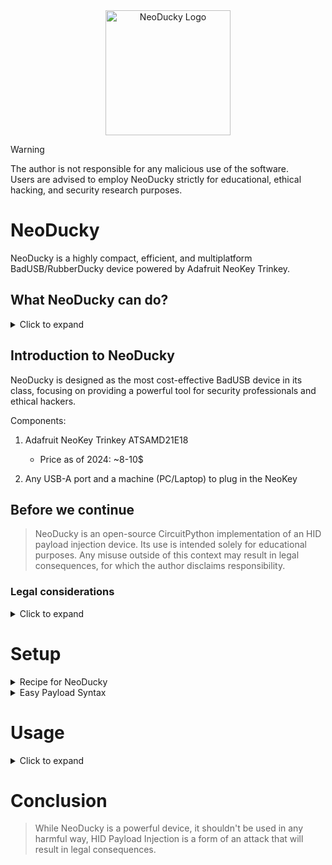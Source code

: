 <div align="center">
  <img width="200" alt="NeoDucky Logo" src="https://github.com/FLOCK4H/NeoDucky/assets/161654571/b9ae9606-0ce3-43f1-9383-2a35d9c2f76a" />
</div>



> [!WARNING]
> The author is not responsible for any malicious use of the software.</br> Users are advised to employ NeoDucky strictly for educational, ethical hacking, and security research purposes.


# NeoDucky

NeoDucky is a highly compact, efficient, and multiplatform BadUSB/RubberDucky device powered by Adafruit NeoKey Trinkey.

## What NeoDucky can do?
<details>
  <summary>Click to expand</summary>

1. Execute Keyboard Payloads
   - Store/gather small amount of data
   - 2 payloads for 2 different systems
   - Loop option
   - Easy Payload Syntax
   - Speed of light execution

2. Distinguish between Mac/Linux & Windows
3. Switch between Storage/ Stealth modes

**TODO:**
- Config '.json' very soon

</details>

## Introduction to NeoDucky

NeoDucky is designed as the most cost-effective BadUSB device in its class, focusing on providing a powerful tool for security professionals and ethical hackers.

Components:
   1. Adafruit NeoKey Trinkey ATSAMD21E18
      - Price as of 2024: ~8-10$</br>
      
   2. Any USB-A port and a machine (PC/Laptop) to plug in the NeoKey

## Before we continue

> NeoDucky is an open-source CircuitPython implementation of an HID payload injection device. 
> Its use is intended solely for educational purposes. 
> Any misuse outside of this context may result in legal consequences, for which the author disclaims responsibility.

### Legal considerations

<details>
<summary>Click to expand</summary>
  
---

- Make sure you have explicit authorization before using NeoDucky on any device
- Incorporate time delays between actions to prevent potential damage
- Use the tool responsibly to avoid causing harm or chaos

---

</details>

# Setup

<details> 
  
<summary>Recipe for NeoDucky</summary>
<br>

- Download project files as .zip and unpack
  or `$ sudo git clone https://github.com/FLOCK4H/NeoDucky`
- Open the directory NeoDucky or NeoDucky-main
- Plug in the NeoKey Trinkey to USB-A
- TRINKEYBOOT drive should appear</br></br>
![image](https://github.com/FLOCK4H/NeoDucky/assets/161654571/8d8c108c-e0b7-443a-b6a6-ce85e83c83e5)</br>

In case nothing happens just double press the reset button on the board</br>
- Mount the drive (double-click) if it isn't already
- Drag and drop the 'adafruit-circuitpython-adafruit_neokey_trinkey_m0-en_US-8.2.10.uf2' from NeoDucky folder to the TRINKEYBOOT drive
- Voila, you should now have a drive named CIRCUITPY so access it
- Move project files there so only: code.py; boot.py; /tools/; /lib/;

> If you run into any "there is not enough space" just remove all files from CIRCUITPY drive, and then move the project files freely. In order to remove all files you must remove all hidden files too (".fseventsd", > ".Trash-1000", ".metadata_never_index").

- Transform NeoKey into NeoDucky by pressing the Reset button on the back of the board

</details>

<details>
  <summary>Easy Payload Syntax</summary>
<br>
  
- To manage NeoDucky's payload just edit payload.txt in tools folder inside CIRCUITPY drive

1. Introduction
   
Let's try to write a simple payload that will type in "Hello World!" after NeoDucky boots up

`payload.txt`
```
Hello World!
```

Simple.

Now let's run it in loop:
```
Hello<time2> ;
World<time1>!;
<LOOP>;
```
(Notice the semicolon use, it has to be at the end of the line in multi-line payloads)

One line is also fine:
```
Hello<time2> World<time1><LOOP>
```

- 'timeX' - where X is the amount of time to sleep
  
- 'LOOP' - as one of special tags, when used will repeat the operation over and over, it has a near second cooldown to reduce eventual damage

2. Keycodes
   
Keycodes are mostly single character format so "A" = "A" but there are exceptions:

- "\n" is used as 'jump into newline' or RETURN key
- "\t" a tab or four spaces are taken as a TAB key and will return four spaces, use <TAB> tag instead to simulate its press

3. Tags

Used to perform specific actions in the payload, there are two types of tags:

    1. Single

- The button that was pressed is automatically released before the next payload character is sent

```
<ESC> - ESCAPE,
<BSC> - BACKSPACE,
<TAB> - TAB,
<SCR> - PRINT SCREEN,
<SLK> - SCROLL LOCK,
<PAS> - PAUSE,
<INS> - INSERT,
<HOE> - HOME,
<PGU> - PAGE UP,
<PGD> - PAGE DOWN,
<ARR> - ARROW RIGHT,
<ARL> - ARROW LEFT,
<ARD> - ARROW DOWN,
<ARU> - ARROW UP,
<NLK> - NUMLOCK,
<APP> - APPLICATION,
<PWR> - macOS only,
<GUI> - WINDOWS KEY,
<CMD> - WINDOWS KEY,
<WIN> - WINDOWS KEY,
<CTL> - LEFT CONTROL,
<SPC> - SPACEBAR
```

    2. Multi

- Button is only released when it meets a sibling tag ("&lt;LSHT&gt;a&lt;LSHT&gt;a" will output 'Aa')
  
```
   <CTRL> - Left Control
   <LALT> - Left Alt
   <CTRR> - Right Control
   <RALT> - Right Alt
   <GCMD> - GUI/Command
   <LSHT> - Left Shift
   <RSHT> - Right shift
   <CAPS> - Capslock
   <LOOP> - Run in loop
   <timeX> - sleep for X time
```

### Example Payload
```
<GUI><time2>chrome<time2>\n<time2>www.youtube.com<time1>/n<time2><CTRL>w<time1><LSHT>~<LSHT>
```

</details>

# Usage

<details>
 <summary>Click to expand</summary>
<br>
  
Ducky will detect the operating system itself basing on files structure.

After analyzing the payload, it will start execution at a high speed, consider using time breaks.

On Linux/ Windows devices to hide the Ducky's storage and enter Stealth mode just uncomment the line

`storage.disable_usb_device()` In `boot.py` file.

To turn off the Stealth mode just enter REPL session with the NeoDucky using any serial terminal and type

`storage.enable_usb_device()`

</details>

# Conclusion

> While NeoDucky is a powerful device, it shouldn't be used in any harmful way, HID Payload Injection is a form of an attack that will result in legal consequences.
